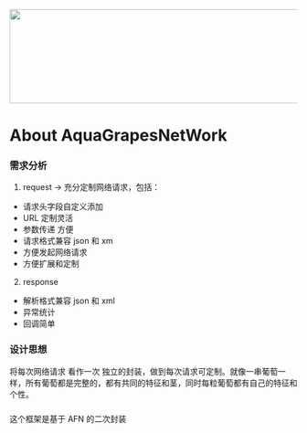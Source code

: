 <p align="center" >
<img width="592" height="165"  src="https://raw.github.com/JumpJumpSparrow/AGNetworking/master/GrapesNetwork.png">
<p>  

# **About AquaGrapesNetWork**  

### 需求分析  

1.  request -> 充分定制网络请求，包括：  
  * 请求头字段自定义添加
  * URL 定制灵活 
  * 参数传递 方便
  * 请求格式兼容 json 和 xm
  * 方便发起网络请求
  * 方便扩展和定制

2. response    
* 解析格式兼容 json 和 xml   
* 异常统计  
* 回调简单

### 设计思想  
将每次网络请求 看作一次 独立的封装，做到每次请求可定制。就像一串葡萄一样，所有葡萄都是完整的，都有共同的特征和茎，同时每粒葡萄都有自己的特征和个性。

### 
 这个框架是基于 AFN 的二次封装
